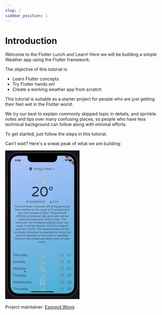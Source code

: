 ```yaml
---
slug: /
sidebar_position: 1
---
```


# Introduction

Welcome to the Flutter Lunch and Learn! Here we will be building a simple Weather app using the Flutter framework.

The objective of this tutorial is:
- Learn Flutter concepts
- Try Flutter hands on!
- Create a working weather app from scratch

This tutorial is suitable as a starter project for people who are just getting their feet wet in the Flutter world. 

We try our best to explain commonly skipped topic in details, and sprinkle notes and tips over many confusing places, so people who have less technical background can follow along with minimal efforts.

To get started, just follow the steps in this tutorial.

Can't wait? Here's a sneak peak of what we are building: 

![Demo](/img/docs/demo.gif)

Project maintainer: [Esmond Wong](https://github.com/camerash)